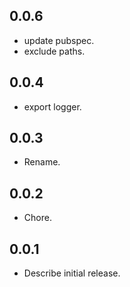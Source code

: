 ## 0.0.6

* update pubspec.
* exclude paths.

## 0.0.4

* export logger.

## 0.0.3

* Rename.

## 0.0.2

* Chore.

## 0.0.1

* Describe initial release.
